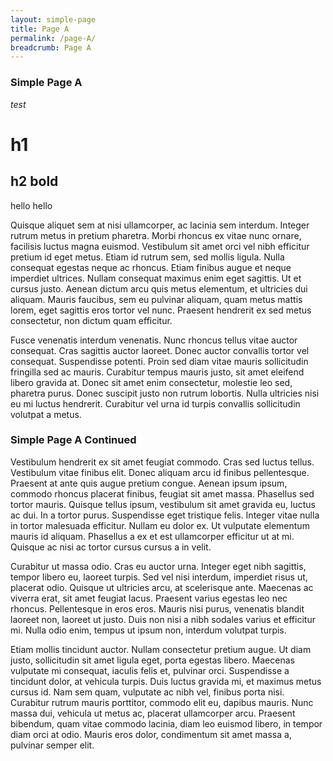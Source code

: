 ```yaml
---
layout: simple-page
title: Page A
permalink: /page-A/
breadcrumb: Page A
---
```


### **Simple Page A**
*test*
# h1
## **h2 bold**
hello
hello

Quisque aliquet sem at nisi ullamcorper, ac lacinia sem interdum. Integer rutrum metus in pretium pharetra. Morbi rhoncus ex vitae nunc ornare, facilisis luctus magna euismod. Vestibulum sit amet orci vel nibh efficitur pretium id eget metus. Etiam id rutrum sem, sed mollis ligula. Nulla consequat egestas neque ac rhoncus. Etiam finibus augue et neque imperdiet ultrices. Nullam consequat maximus enim eget sagittis. Ut et cursus justo. Aenean dictum arcu quis metus elementum, et ultricies dui aliquam. Mauris faucibus, sem eu pulvinar aliquam, quam metus mattis lorem, eget sagittis eros tortor vel nunc. Praesent hendrerit ex sed metus consectetur, non dictum quam efficitur.

Fusce venenatis interdum venenatis. Nunc rhoncus tellus vitae auctor consequat. Cras sagittis auctor laoreet. Donec auctor convallis tortor vel consequat. Suspendisse potenti. Proin sed diam vitae mauris sollicitudin fringilla sed ac mauris. Curabitur tempus mauris justo, sit amet eleifend libero gravida at. Donec sit amet enim consectetur, molestie leo sed, pharetra purus. Donec suscipit justo non rutrum lobortis. Nulla ultricies nisi eu mi luctus hendrerit. Curabitur vel urna id turpis convallis sollicitudin volutpat a metus.

### **Simple Page A Continued**

Vestibulum hendrerit ex sit amet feugiat commodo. Cras sed luctus tellus. Vestibulum vitae finibus elit. Donec aliquam arcu id finibus pellentesque. Praesent at ante quis augue pretium congue. Aenean ipsum ipsum, commodo rhoncus placerat finibus, feugiat sit amet massa. Phasellus sed tortor mauris. Quisque tellus ipsum, vestibulum sit amet gravida eu, luctus ac dui. In a tortor purus. Suspendisse eget tristique felis. Integer vitae nulla in tortor malesuada efficitur. Nullam eu dolor ex. Ut vulputate elementum mauris id aliquam. Phasellus a ex et est ullamcorper efficitur ut at mi. Quisque ac nisi ac tortor cursus cursus a in velit.

Curabitur ut massa odio. Cras eu auctor urna. Integer eget nibh sagittis, tempor libero eu, laoreet turpis. Sed vel nisi interdum, imperdiet risus ut, placerat odio. Quisque ut ultricies arcu, at scelerisque ante. Maecenas ac viverra erat, sit amet feugiat lacus. Praesent varius egestas leo nec rhoncus. Pellentesque in eros eros. Mauris nisi purus, venenatis blandit laoreet non, laoreet ut justo. Duis non nisi a nibh sodales varius et efficitur mi. Nulla odio enim, tempus ut ipsum non, interdum volutpat turpis.

Etiam mollis tincidunt auctor. Nullam consectetur pretium augue. Ut diam justo, sollicitudin sit amet ligula eget, porta egestas libero. Maecenas vulputate mi consequat, iaculis felis et, pulvinar orci. Suspendisse a tincidunt dolor, at vehicula turpis. Duis luctus gravida mi, et maximus metus cursus id. Nam sem quam, vulputate ac nibh vel, finibus porta nisi. Curabitur rutrum mauris porttitor, commodo elit eu, dapibus mauris. Nunc massa dui, vehicula ut metus ac, placerat ullamcorper arcu. Praesent bibendum, quam vitae commodo lacinia, diam leo euismod libero, in tempor diam orci at odio. Mauris eros dolor, condimentum sit amet massa a, pulvinar semper elit.
